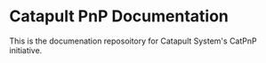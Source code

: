 # Catapult PnP Documentation

This is the documenation reposoitory for Catapult System's CatPnP initiative.